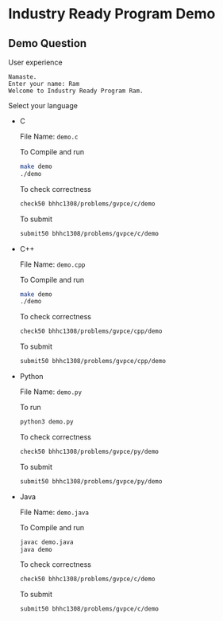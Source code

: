 # Industry Ready Program Demo

## Demo Question

User experience 

```
Namaste.
Enter your name: Ram
Welcome to Industry Ready Program Ram.
```

Select your language

- C
    
    File Name: `demo.c`
    
    To Compile and run
    
    ```bash
    make demo
    ./demo
    
    ```
    
    To check correctness
    
    ```bash
    check50 bhhc1308/problems/gvpce/c/demo
    ```
    
    To submit
    
    ```bash
    submit50 bhhc1308/problems/gvpce/c/demo
    ```
    
- C++
    
    File Name: `demo.cpp`
    
    To Compile and run
    
    ```bash
    make demo
    ./demo
    
    ```
    
    To check correctness
    
    ```bash
    check50 bhhc1308/problems/gvpce/cpp/demo
    ```
    
    To submit
    
    ```bash
    submit50 bhhc1308/problems/gvpce/cpp/demo
    ```
    
- Python
    
    File Name: `demo.py`
    
    To  run
    
    ```bash
    python3 demo.py
    ```
    
    To check correctness
    
    ```bash
    check50 bhhc1308/problems/gvpce/py/demo
    ```
    
    To submit
    
    ```bash
    submit50 bhhc1308/problems/gvpce/py/demo
    ```
    
- Java
    
    File Name: `demo.java`
    
    To Compile and run
    
    ```bash
    javac demo.java
    java demo
    ```
    
    To check correctness
    
    ```bash
    check50 bhhc1308/problems/gvpce/c/demo
    ```
    
    To submit
    
    ```bash
    submit50 bhhc1308/problems/gvpce/c/demo
    ```
